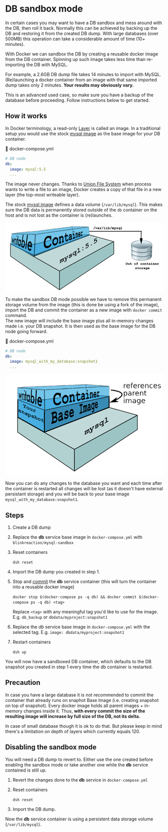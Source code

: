 # DB sandbox mode

In certain cases you may want to have a DB sandbox and mess around with the DB, then roll it back.
Normally this can be achieved by backing up the DB and restoring it from the created DB dump.
With large databases (over 500MB) this operation can take a considerable amount of time (10+ minutes).

With Docker we can sandbox the DB by creating a reusable docker image from the DB container.
Spinning up such image takes less time than re-importing the DB with MySQL.

For example, a 2.6GB DB dump file takes 14 minutes to import with MySQL. (Re)launching a docker container from an image with that same imported dump takes only 2 minutes. **Your results may obviously vary.**

This is an advanced used case, so make sure you have a backup of the database before proceeding.
Follow instructions below to get started.

## How it works

In Docker terminology, a read-only [Layer](https://docs.docker.com/terms/layer/#layer) is called an image. In a traditional setup you would use the stock [mysql image](https://registry.hub.docker.com/_/mysql/) as the base image for your DB container. 

:page_facing_up: docker-compose.yml
```yml
# DB node
db:
  image: mysql:5.5
  ...
  ```

The image never changes. Thanks to [Union File System](https://docs.docker.com/terms/layer/#union-file-system) when process wants to write a file to an image, Docker creates a copy of that file in a new layer (the top-most writeable layer).

The stock [mysql image](https://registry.hub.docker.com/_/mysql/) defines a data volume (`/var/lib/mysql`). This makes sure the DB data is permanently stored outside of the `db` container on the host and is not lost as the container is (re)launches.

<img src="img/unionfs-container.png" />

To make the sandbox DB mode possible we have to remove this permanent storage volume from the image (this is done be using a fork of the image), import the DB and commit the container as a new image with `docker commit` command.  
The new image will include the base image plus all in-memory changes made i.e. your DB snapshot. It is then used as the base image for the DB node going forward. 

:page_facing_up: docker-compose.yml
```yml
# DB node
db:
  image: mysql_with_my_database:snapshot1
  ...
  ```

<img src="img/unionfs-your-image.png" />

Now you can do any changes to the database you want and each time after the container is restarted all changes will be lost (as it doesn't have external persistant storage) and you will be back to your base image `mysql_with_my_database:snapshot1`.

## Steps

1. Create a DB dump
2. Replace the **db** service base image in `docker-compose.yml` with `blinkreaction/mysql-sandbox`
3. Reset containers

    `dsh reset`

4. Import the DB dump you created in step 1.
5. Stop and [commit](https://docs.docker.com/reference/commandline/cli/#commit) the **db** service container (this will turn the container into a reusable docker image)
    
    `docker stop $(docker-compose ps -q db) && docker commit $(docker-compose ps -q db) <tag>`

    Replace `<tag>` with any meaningful tag you'd like to use for the image. E.g. `db_backup` or `dbdata/myproject:snapshot1`

6. Replace the *db* service base image in `docker-compose.yml` with the selected tag. E.g. `image: dbdata/myproject:snapshot1`
8. Restart containers

    `dsh up`

You will now have a sandboxed DB container, which defaults to the DB snapshot you created in step 1 every time the db container is restarted.

## Precaution

In case you have a large database it is not recommended to commit the container that already runs on snaphot Base Image (i.e. creating snapshot on top of snapshot). Every docker image holds all parent images + in-memory changes inside it. Thus, **with every commit the size of the resulting image will increase by full size of the DB, not its delta.**

In case of small database though it is ok to do that. But please keep in mind there's a limitation on depth of layers which currently equals 120. 

## Disabling the sandbox mode

You will need a DB dump to revert to.
Either use the one created before enabling the sandbox mode or take another one while the **db** service contained is still up.

1. Revert the changes done to the **db** service in `docker-compose.yml`
2. Reset containers

    `dsh reset`

5. Import the DB dump.

Now the **db** service container is using a persistent data storage volume (`/var/lib/mysql`).
